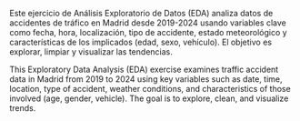 Este ejercicio de Análisis Exploratorio de Datos (EDA) analiza datos de accidentes de tráfico en Madrid desde 2019-2024 usando variables clave como fecha, hora, localización, tipo de accidente, estado meteorológico y características de los implicados (edad, sexo, vehículo). El objetivo es explorar, limpiar y visualizar las tendencias.

This Exploratory Data Analysis (EDA) exercise examines traffic accident data in Madrid from 2019 to 2024 using key variables such as date, time, location, type of accident, weather conditions, and characteristics of those involved (age, gender, vehicle). The goal is to explore, clean, and visualize trends.